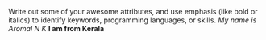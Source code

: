 Write out some of your awesome attributes, and use emphasis (like bold or italics) to identify keywords, programming languages, or skills. 
_My name is Aromal N K_
__I am from Kerala__
